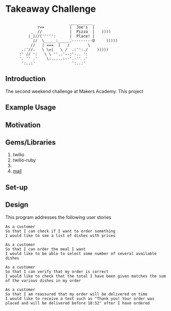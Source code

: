 Takeaway Challenge
==================
```
                            __________
              r==           |  Joe's  |      
           _  //            |  Pizza  |   ))))
          |_)//(''''':      |  Place! |             
            //  \_____:_____.---------D     )))))
           //   | ===  |   /        \
       .:'//.   \ \=|   \ /  .:'':./    )))))
      :' // ':   \ \ ''..'--:'-.. ':
      '. '' .'    \:.....:--'.-'' .'
       ':..:'                ':..:'

 ```

Introduction
-------
The second weekend challenge at Makers Academy. This project

Example Usage
-----

Motivation
-----

Gems/Libraries
-----
1. twilio
2. twilio-ruby
3.
4. <a href="https://github.com/mikel/mail">mail</a>

Set-up
-----

Design
-----
This program addresses the following user stories

```
As a customer
So that I can check if I want to order something
I would like to see a list of dishes with prices

As a customer
So that I can order the meal I want
I would like to be able to select some number of several available dishes

As a customer
So that I can verify that my order is correct
I would like to check that the total I have been given matches the sum of the various dishes in my order

As a customer
So that I am reassured that my order will be delivered on time
I would like to receive a text such as "Thank you! Your order was placed and will be delivered before 18:52" after I have ordered
```
